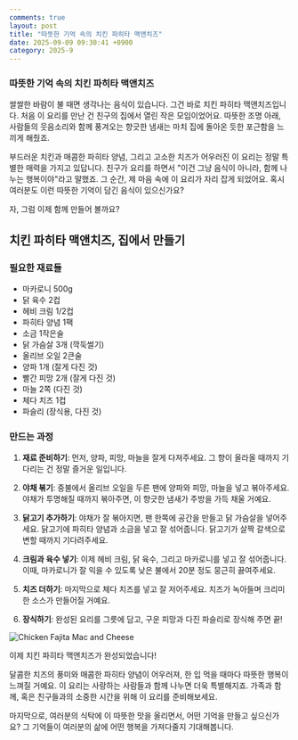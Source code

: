 ```yaml
---
comments: true
layout: post
title: "따뜻한 기억 속의 치킨 파히타 맥앤치즈"
date: 2025-09-09 09:30:41 +0900
category: 2025-9
---
```


### 따뜻한 기억 속의 치킨 파히타 맥앤치즈

쌀쌀한 바람이 불 때면 생각나는 음식이 있습니다. 그건 바로 치킨 파히타 맥앤치즈입니다. 처음 이 요리를 만난 건 친구의 집에서 열린 작은 모임이었어요. 따뜻한 조명 아래, 사람들의 웃음소리와 함께 풍겨오는 향긋한 냄새는 마치 집에 돌아온 듯한 포근함을 느끼게 해줬죠. 

부드러운 치킨과 매콤한 파히타 양념, 그리고 고소한 치즈가 어우러진 이 요리는 정말 특별한 매력을 가지고 있답니다. 친구가 요리를 하면서 "이건 그냥 음식이 아니라, 함께 나누는 행복이야"라고 말했죠. 그 순간, 제 마음 속에 이 요리가 자리 잡게 되었어요. 혹시 여러분도 이런 따뜻한 기억이 담긴 음식이 있으신가요?

자, 그럼 이제 함께 만들어 볼까요? 

## 치킨 파히타 맥앤치즈, 집에서 만들기

### 필요한 재료들

- 마카로니 500g
- 닭 육수 2컵
- 헤비 크림 1/2컵
- 파히타 양념 1팩
- 소금 1작은술
- 닭 가슴살 3개 (깍둑썰기)
- 올리브 오일 2큰술
- 양파 1개 (잘게 다진 것)
- 빨간 피망 2개 (잘게 다진 것)
- 마늘 2쪽 (다진 것)
- 체다 치즈 1컵
- 파슬리 (장식용, 다진 것)

### 만드는 과정

1. **재료 준비하기**: 먼저, 양파, 피망, 마늘을 잘게 다져주세요. 그 향이 올라올 때까지 기다리는 건 정말 즐거운 일입니다.  

2. **야채 볶기**: 중불에서 올리브 오일을 두른 팬에 양파와 피망, 마늘을 넣고 볶아주세요. 야채가 투명해질 때까지 볶아주면, 이 향긋한 냄새가 주방을 가득 채울 거예요. 

3. **닭고기 추가하기**: 야채가 잘 볶아지면, 팬 한쪽에 공간을 만들고 닭 가슴살을 넣어주세요. 닭고기에 파히타 양념과 소금을 넣고 잘 섞어줍니다. 닭고기가 살짝 갈색으로 변할 때까지 기다려주세요. 

4. **크림과 육수 넣기**: 이제 헤비 크림, 닭 육수, 그리고 마카로니를 넣고 잘 섞어줍니다. 이때, 마카로니가 잘 익을 수 있도록 낮은 불에서 20분 정도 뭉근히 끓여주세요. 

5. **치즈 더하기**: 마지막으로 체다 치즈를 넣고 잘 저어주세요. 치즈가 녹아들며 크리미한 소스가 만들어질 거예요. 

6. **장식하기**: 완성된 요리를 그릇에 담고, 구운 피망과 다진 파슬리로 장식해 주면 끝! 

![Chicken Fajita Mac and Cheese](https://www.themealdb.com/images/media/meals/qrqywr1503066605.jpg)

이제 치킨 파히타 맥앤치즈가 완성되었습니다! 

달콤한 치즈의 풍미와 매콤한 파히타 양념이 어우러져, 한 입 먹을 때마다 따뜻한 행복이 느껴질 거예요. 이 요리는 사랑하는 사람들과 함께 나누면 더욱 특별해지죠. 가족과 함께, 혹은 친구들과의 소중한 시간을 위해 이 요리를 준비해보세요. 

마지막으로, 여러분의 식탁에 이 따뜻한 맛을 올리면서, 어떤 기억을 만들고 싶으신가요? 그 기억들이 여러분의 삶에 어떤 행복을 가져다줄지 기대해봅니다.